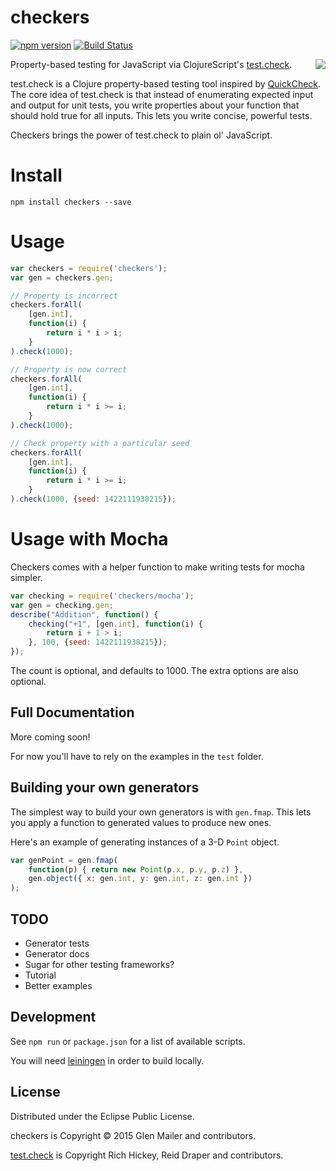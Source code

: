 # checkers

[![npm version](https://img.shields.io/npm/v/checkers.svg)](https://www.npmjs.com/package/checkers) [![Build Status](https://img.shields.io/travis/glenjamin/checkers/master.svg)](https://travis-ci.org/glenjamin/checkers)

<img src="https://drive.google.com/uc?id=0BxqNu2E4b85zeWtxZGtOR1doaXM" align="right" />

Property-based testing for JavaScript via ClojureScript's [test.check](https://github.com/clojure/test.check).

test.check is a Clojure property-based testing tool inspired by [QuickCheck](http://www.quviq.com/products/erlang-quickcheck/). The core idea of test.check is that instead of enumerating expected input and output for unit tests, you write properties about your function that should hold true for all inputs. This lets you write concise, powerful tests.

Checkers brings the power of test.check to plain ol' JavaScript.

# Install

    npm install checkers --save

# Usage

```js
var checkers = require('checkers');
var gen = checkers.gen;

// Property is incorrect
checkers.forAll(
    [gen.int],
    function(i) {
        return i * i > i;
    }
).check(1000);

// Property is now correct
checkers.forAll(
    [gen.int],
    function(i) {
        return i * i >= i;
    }
).check(1000);

// Check property with a particular seed
checkers.forAll(
    [gen.int],
    function(i) {
        return i * i >= i;
    }
).check(1000, {seed: 1422111938215});
```

# Usage with Mocha

Checkers comes with a helper function to make writing tests for mocha simpler.

```js
var checking = require('checkers/mocha');
var gen = checking.gen;
describe("Addition", function() {
    checking("+1", [gen.int], function(i) {
        return i + 1 > i;
    }, 100, {seed: 1422111938215});
});
```

The count is optional, and defaults to 1000.
The extra options are also optional.

## Full Documentation

More coming soon!

For now you'll have to rely on the examples in the `test` folder.

## Building your own generators

The simplest way to build your own generators is with `gen.fmap`. This lets you apply a function to generated values to produce new ones.

Here's an example of generating instances of a 3-D `Point` object.

```js
var genPoint = gen.fmap(
    function(p) { return new Point(p.x, p.y, p.z) },
    gen.object({ x: gen.int, y: gen.int, z: gen.int })
);
```

## TODO

* Generator tests
* Generator docs
* Sugar for other testing frameworks?
* Tutorial
* Better examples

## Development

See `npm run` or `package.json` for a list of available scripts.

You will need [leiningen](http://leiningen.org/) in order to build locally.

## License

Distributed under the Eclipse Public License.

checkers is Copyright © 2015 Glen Mailer and contributors.

[test.check](https://github.com/clojure/test.check/) is Copyright
Rich Hickey, Reid Draper and contributors.

